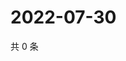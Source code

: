 # 2022-07-30

共 0 条

<!-- BEGIN WEIBO -->
<!-- 最后更新时间 Sat Jul 30 2022 15:14:47 GMT+0800 (China Standard Time) -->

<!-- END WEIBO -->
